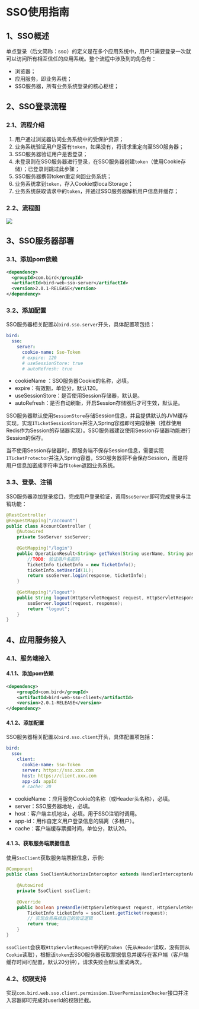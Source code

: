 # SSO使用指南

<a name="1nSYv"></a>
## 1、SSO概述

单点登录（后文简称：sso）的定义是在多个应用系统中，用户只需要登录一次就可以访问所有相互信任的应用系统。整个流程中涉及到的角色有：

- 浏览器；
- 应用服务，即业务系统；
- SSO服务器，所有业务系统登录的核心枢纽；

<a name="FOfhc"></a>
## 2、SSO登录流程

<a name="fz9NH"></a>
### 2.1、流程介绍

1. 用户通过浏览器访问业务系统中的受保护资源；
2. 业务系统验证用户是否有`token`，如果没有，将请求重定向至SSO服务器；
3. SSO服务器验证用户是否登录；
4. 未登录则在SSO服务器进行登录，在SSO服务器创建`token`（使用Cookie存储）；已登录则跳过此步骤；
5. SSO服务器携带token重定向回业务系统；
6. 业务系统拿到`token`，存入Cookie或localStorage；
7. 业务系统获取请求中的`token`，并通过SSO服务器解析用户信息并缓存；

<a name="mGfVi"></a>

### 2.2、流程图
![](http://static.zybuluo.com/liuxx-/ulcdanjb8p1l1uchw4smgctd/image.png#align=left&display=inline&height=723&margin=%5Bobject%20Object%5D&originHeight=723&originWidth=561&status=done&style=none&width=561)

<a name="edpYH"></a>
## 3、SSO服务器部署

<a name="3n6x1"></a>
### 3.1、添加pom依赖

```xml
<dependency>
  <groupId>com.bird</groupId>
  <artifactId>bird-web-sso-server</artifactId>
  <version>2.0.1-RELEASE</version>
</dependency>
```

<a name="3tiNK"></a>
### 3.2、添加配置

SSO服务器相关配置以`bird.sso.server`开头，具体配置项包括：

```yaml
bird:
  sso:
    server:
      cookie-name: Sso-Token
      # expire: 120
      # useSessionStore: true
      # autoRefresh: true
```

- cookieName ：SSO服务器Cookie的名称，必填。
- expire：有效期，单位分，默认120。<br />
- useSessionStore：是否使用Session存储器，默认是。
- autoRefresh：是否自动刷新，开启Session存储器后才可生效，默认是。

SSO服务器默认使用`SessionStore`存储Session信息，并且提供默认的JVM缓存实现，实现`ITicketSessionStore`并注入Spring容器即可完成替换（推荐使用Redis作为Session的存储器实现）。SSO服务器建议使用Session存储器功能进行Session的保存。

当不使用Session存储器时，即服务端不保存Session信息，需要实现`ITicketProtector`并注入Spring容器，SSO服务器将不会保存Session，而是将用户信息加密成字符串当作`token`返回业务系统。

<a name="uFUmS"></a>
### 3.3、登录、注销

SSO服务器添加登录接口，完成用户登录验证，调用`SsoServer`即可完成登录与注销功能：

```java
@RestController
@RequestMapping("/account")
public class AccountController {
    @Autowired
    private SsoServer ssoServer;
    
    @GetMapping("/login")
    public OperationResult<String> getToken(String userName, String password, HttpServletResponse response) {
        //TODO: 验证用户名密码
        TicketInfo ticketInfo = new TicketInfo();
        ticketInfo.setUserId(1L);
        return ssoServer.login(response, ticketInfo);
    }
    
    @GetMapping("/logout")
    public String logout(HttpServletRequest request, HttpServletResponse response) {
        ssoServer.logout(request, response);
        return "logout";
    }
}
```

<a name="g2Blq"></a>
## 4、应用服务接入

<a name="Y1ldQ"></a>
### 4.1、服务端接入

<a name="jJOoz"></a>
#### 4.1.1、添加pom依赖

```xml
<dependency>
    <groupId>com.bird</groupId>
    <artifactId>bird-web-sso-client</artifactId>
    <version>2.0.1-RELEASE</version>
</dependency>
```

<a name="S727Z"></a>
#### 4.1.2、添加配置

SSO服务器相关配置以`bird.sso.client`开头，具体配置项包括：

```yaml
bird:
  sso:
    client:
      cookie-name: Sso-Token
      server: https://sso.xxx.com
      host: https://client.xxx.com
      app-id: appId
      # cache: 20
```

- cookieName ：应用服务Cookie的名称（或Header头名称），必填。
- server：SSO服务器地址，必填。
- host：客户端主机地址，必填。用于SSO注销时调用。
- app-id：用作自定义用户登录信息的隔离（多租户）。
- cache：客户端缓存票据时间，单位分，默认20。

<a name="JN2nr"></a>
#### 4.1.3、获取服务端票据信息

使用`SsoClient`获取服务端票据信息，示例:

```java
@Component
public class SsoClientAuthorizeInterceptor extends HandlerInterceptorAdapter {
    
    @Autowired
    private SsoClient ssoClient;
    
    @Override
    public boolean preHandle(HttpServletRequest request, HttpServletResponse response, Object handler) throws Exception{
        TicketInfo ticketInfo = ssoClient.getTicket(request);
        // 实现业务系统自己的验证逻辑
        return true;
    }
}
```

`ssoClient`会获取`HttpServletRequest`中的的`token`（先从`Header`读取，没有则从`Cookie`读取），根据该`token`去SSO服务器获取票据信息并缓存在客户端（客户端缓存时间可配置，默认20分钟），请求失败会默认重试两次。

<a name="MuBc3"></a>
### 4.2、权限支持

实现`com.bird.web.sso.client.permission.IUserPermissionChecker`接口并注入容器即可完成对userId的权限拦截。
